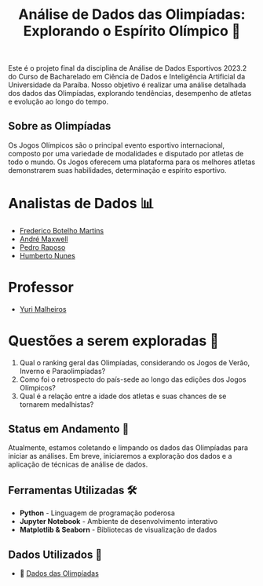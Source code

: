 <h1 align="center">Análise de Dados das Olimpíadas: <br> Explorando o Espírito Olímpico 🏅</h1>
<br>

Este é o projeto final da disciplina de Análise de Dados Esportivos 2023.2 do Curso de Bacharelado em Ciência de Dados e Inteligência Artificial da Universidade da Paraíba. Nosso objetivo é realizar uma análise detalhada dos dados das Olimpíadas, explorando tendências, desempenho de atletas e evolução ao longo do tempo.

## Sobre as Olimpíadas

Os Jogos Olímpicos são o principal evento esportivo internacional, composto por uma variedade de modalidades e disputado por atletas de todo o mundo. Os Jogos oferecem uma plataforma para os melhores atletas demonstrarem suas habilidades, determinação e espírito esportivo.

# Analistas de Dados 📊
* [Frederico Botelho Martins](https://github.com/fredmartins12)
* [André Maxwell](https://github.com/andremaxwell)
* [Pedro Raposo](https://github.com/pedroraposo)
* [Humberto Nunes](https://github.com/humbertonunes)

# Professor
* [Yuri Malheiros](https://github.com/yurimalheiros)

# Questões a serem exploradas 🤔

1. Qual o ranking geral das Olimpíadas, considerando os Jogos de Verão, Inverno e Paraolimpíadas?
2. Como foi o retrospecto do país-sede ao longo das edições dos Jogos Olímpicos?
3. Qual é a relação entre a idade dos atletas e suas chances de se tornarem medalhistas?

## Status em Andamento 🚀

Atualmente, estamos coletando e limpando os dados das Olimpíadas para iniciar as análises. Em breve, iniciaremos a exploração dos dados e a aplicação de técnicas de análise de dados.

## Ferramentas Utilizadas 🛠️
* **Python** - Linguagem de programação poderosa
* **Jupyter Notebook** - Ambiente de desenvolvimento interativo
* **Matplotlib & Seaborn** - Bibliotecas de visualização de dados

## Dados Utilizados 📖
* 🔎 [Dados das Olimpíadas](https://www.kaggle.com/datasets/krishd123/olympics-legacy-1896-2020)
